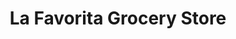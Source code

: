 ---
title: "La Favorita Grocery Store"
url: /camden/la-favorita-grocery-store/
shop: Lebensmittel
---
